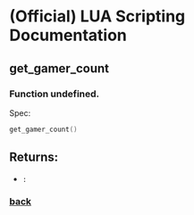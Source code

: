 
# (Official) LUA Scripting Documentation

## get_gamer_count

### Function undefined.

Spec:
```lua
get_gamer_count()
```

## Returns:
- `:` 

### [back](../other)
